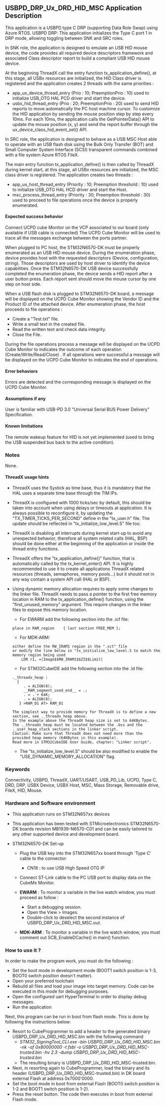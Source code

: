 
## <b>USBPD_DRP_Ux_DRD_HID_MSC Application Description</b>

This application is a USBPD type C DRP (supporting Data Role Swap) using Azure RTOS.
USBPD DRP: This application initializes the Type C port 1 in DRP mode, allowing toggling between SNK and SRC roles.

In SNK role, the application is designed to emulate an USB HID mouse device, the code provides all required device descriptors framework
and associated Class descriptor report to build a compliant USB HID mouse device.

At the beginning ThreadX call the entry function tx_application_define(), at this stage, all USBx resources
are initialized, the HID Class driver is registered and the application creates 2 threads with the same priorities :

  - app_ux_device_thread_entry (Prio : 10; PreemptionPrio : 10) used to initialize USB_OTG HAL PCD driver and start the device.
  - usbx_hid_thread_entry (Prio : 20; PreemptionPrio : 20) used to send HID reports to move automatically the PC host machine cursor.
To customize the HID application by sending the mouse position step by step every 10ms.
For each 10ms, the application calls the GetPointerData() API to update the mouse position (x, y) and send
the report buffer through the ux_device_class_hid_event_set() API.

In SRC role, the application is designed to behave as a USB MSC Host able to operate with an USB flash disk using the Bulk Only Transfer (BOT) and Small Computer System Interface (SCSI) transparent commands combined with a file system Azure RTOS FileX.

The main entry function tx_application_define() is then called by ThreadX during kernel start, at this stage, all USBx resources are initialized, the MSC class driver is registered.
The application creates two threads :

  - app_ux_host_thread_entry (Priority : 10; Preemption threshold : 10) used to initialize USB_OTG HAL HCD driver and start the Host.
  - msc_process_thread_entry (Priority : 30; Preemption threshold : 30) used to proceed to file operations once the device is properly enumerated.

####  <b>Expected success behavior</b>
Connect UCPD cube Monitor on the VCP associated to our board (only available if USB cable is connected)
The UCPD Cube Monitor will be used to trace all the messages exchange between the ports partner.

  When plugged to PC host, the STM32N6570-DK must be properly enumerated as an USB HID mouse device.
During the enumeration phase, device provides host with the requested descriptors (Device, configuration, string).
Those descriptors are used by host driver to identify the device capabilities.
Once the STM32N6570-DK USB device successfully completed the enumeration phase, the device sends a HID report after a user button press.
Each report sent should move the mouse cursor by one step on host side.

  When a USB flash disk is plugged to STM32N6570-DK board, a message will be displayed on the UCPD Cube Monitor showing the Vendor ID and the Product ID of the attached device.
After enumeration phase, the host proceeds to file operations :

  - Create a "Test.txt" file.
  - Write a small text in the created file.
  - Read the written text and check data integrity.
  - Close the File.

During the file operations process a message will be displayed on the UCPD Cube Monitor to indicates the outcome of each operation  (Create/Write/Read/Close) .
If all operations were successful a message will be displayed on the UCPD Cube Monitor to indicates the end of operations.

#### <b>Error behaviors</b>

Errors are detected and the corresponding message is displayed on the UCPD Cube Monitor.

#### <b>Assumptions if any</b>

User is familiar with USB-PD 3.0 "Universal Serial BUS Power Delivery" Specification.

#### <b>Known limitations</b>

The remote wakeup feature for HID is not yet implemented (used to bring the USB suspended bus back to the active condition).

### <b>Notes</b>
None.

#### <b>ThreadX usage hints</b>

 - ThreadX uses the Systick as time base, thus it is mandatory that the HAL uses a separate time base through the TIM IPs.
 - ThreadX is configured with 1000 ticks/sec by default, this should be taken into account when using delays or timeouts at application. It is always possible to reconfigure it, by updating the "TX_TIMER_TICKS_PER_SECOND" define in the "tx_user.h" file. The update should be reflected in "tx_initialize_low_level.S" file too.
 - ThreadX is disabling all interrupts during kernel start-up to avoid any unexpected behavior, therefore all system related calls (HAL, BSP) should be done either at the beginning of the application or inside the thread entry functions.
 - ThreadX offers the "tx_application_define()" function, that is automatically called by the tx_kernel_enter() API.
   It is highly recommended to use it to create all applications ThreadX related resources (threads, semaphores, memory pools...)  but it should not in any way contain a system API call (HAL or BSP).
 - Using dynamic memory allocation requires to apply some changes to the linker file.
   ThreadX needs to pass a pointer to the first free memory location in RAM to the tx_application_define() function,
   using the "first_unused_memory" argument.
   This require changes in the linker files to expose this memory location.
    + For EWARM add the following section into the .icf file:
     ```
     place in RAM_region    { last section FREE_MEM };
     ```
    + For MDK-ARM:
    ```
    either define the RW_IRAM1 region in the ".sct" file
    or modify the line below in "tx_initialize_low_level.S to match the memory region being used
        LDR r1, =|Image$$RW_IRAM1$$ZI$$Limit|
    ```
    + For STM32CubeIDE add the following section into the .ld file:
    ```
    ._threadx_heap :
      {
         . = ALIGN(8);
         __RAM_segment_used_end__ = .;
         . = . + 64K;
         . = ALIGN(8);
       } >RAM_D1 AT> RAM_D1
    ```

       The simplest way to provide memory for ThreadX is to define a new section, see ._threadx_heap above.
       In the example above the ThreadX heap size is set to 64KBytes.
       The ._threadx_heap must be located between the .bss and the ._user_heap_stack sections in the linker script.
       Caution: Make sure that ThreadX does not need more than the provided heap memory (64KBytes in this example).
       Read more in STM32CubeIDE User Guide, chapter: "Linker script".

    + The "tx_initialize_low_level.S" should be also modified to enable the "USE_DYNAMIC_MEMORY_ALLOCATION" flag.

### <b>Keywords</b>

Connectivity, USBPD, ThreadX, UART/USART, USB_PD_Lib, UCPD, Type C, DRD, DRP, USBX Device, USBX Host, MSC, Mass Storage, Removable drive, FileX, HID, Mouse.

### <b>Hardware and Software environment</b>

  - This application runs on STM32N657xx devices
  - This application has been tested with STMicroelectronics STM32N6570-DK boards revision MB1939-N6570-C01 and can be easily tailored to any other supported device and development board.

- STM32N6570-DK Set-up
    - Plug the USB key into the STM32N657xx board through 'Type C' cable to the connector:
      - CN18 : to use USB High Speed OTG IP
    - Connect ST-Link cable to the PC USB port to display data on the CubeMx Monitor.

  - **EWARM** : To monitor a variable in the live watch window, you must proceed as follow :
    - Start a debugging session.
    - Open the View > Images.
    - Double-click to deselect the second instance of USBPD_DRP_Ux_DRD_HID_MSC.out.

  - **MDK-ARM** : To monitor a variable in the live watch window, you must comment out SCB_EnableDCache() in main() function.

### <b>How to use it ?</b>

In order to make the program work, you must do the following :

  - Set the boot mode in development mode (BOOT1 switch position is 1-3, BOOT0 switch position doesn't matter).
  - Open your preferred toolchain
  - Rebuild all files and load your image into target memory. Code can be executed in this mode for debugging purposes.
  - Open the configured uart HyperTerminal in order to display debug messages.
  - Run the application

 Next, this program can be run in boot from flash mode. This is done by following the instructions below:

 - Resort to CubeProgrammer to add a header to the generated binary USBPD_DRP_Ux_DRD_HID_MSC.bin with the following command
      - *STM32_SigningTool_CLI.exe -bin USBPD_DRP_Ux_DRD_HID_MSC.bin -nk -of 0x80000000 -t fsbl -o USBPD_DRP_Ux_DRD_HID_MSC-trusted.bin -hv 2.3 -dump USBPD_DRP_Ux_DRD_HID_MSC-trusted.bin*
   - The resulting binary is USBPD_DRP_Ux_DRD_HID_MSC-trusted.bin.
 - Next, in resorting again to CubeProgrammer, load the binary and its header (USBPD_DRP_Ux_DRD_HID_MSC-trusted.bin) in DK board external Flash at address 0x7000'0000.
 - Set the boot mode in boot from external Flash (BOOT0 switch position is 1-2 and BOOT1 switch position is 1-2).
 - Press the reset button. The code then executes in boot from external Flash mode.